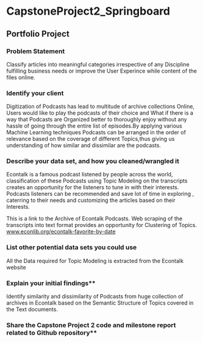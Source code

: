 # CapstoneProject2_Springboard
## Portfolio Project 
### Problem Statement

Classify articles into meaningful categories irrespective of any Discipline fulfilling business needs or improve the User Experince    while content of the files online.

### Identify your client

Digitization of Podcasts has lead to multitude of archive collections Online, Users would like to play the podcasts of their choice and What if there is a way that Podcasts are Organized better to thoroughly enjoy without any hassle of going through the entire list of episodes.By applying various Machine Learning techniques Podcasts can be arranged in the order of relevance based on the coverage of different Topics,thus giving us understanding of how similar and dissimilar are the podcasts.

### Describe your data set, and how you cleaned/wrangled it

Econtalk is a famous podcast listened by people across the world, classification of these Podcasts using Topic Modeling on the transcripts creates an opportunity for the listeners to tune in with their interests. Podcasts listeners can be recommended and save lot of time in exploring , caterring to their needs and customizing the articles based on their Interests.

This is a link to the Archive of Econtalk Podcasts. Web scraping of the transcripts into text format provides an opportunity for Clustering of Topics. www.econlib.org/econtalk-favorite-by-date

### List other potential data sets you could use
All the Data required for Topic Modeling is extracted from the Econtalk website

### Explain your initial findings**
Identify similarity and dissimilarity of Podcasts from huge collection of archives in Econtalk based on the Semantic Structure of Topics covered in the Text documents.

### Share the Capstone Project 2 code and milestone report related to Github repository**
